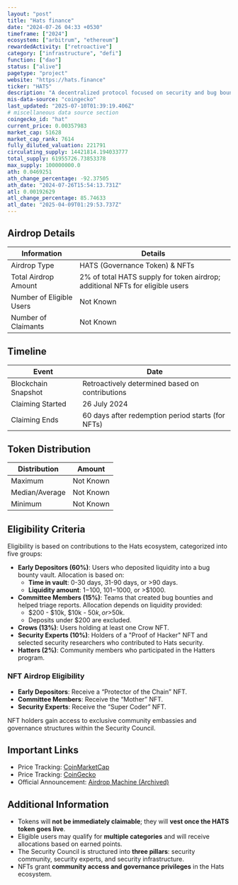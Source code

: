 ```yaml
---
layout: "post"
title: "Hats finance"
date: "2024-07-26 04:33 +0530"
timeframe: ["2024"]
ecosystem: ["arbitrum", "ethereum"]
rewardedActivity: ["retroactive"]
category: ["infrastructure", "defi"]
function: ["dao"]
status: ["alive"]
pagetype: "project"
website: "https://hats.finance"
ticker: "HATS"
description: "A decentralized protocol focused on security and bug bounty vaults to incentivize ethical hacking and secure Web3 infrastructure."
mis-data-source: "coingecko"
last_updated: "2025-07-10T01:39:19.406Z"
# miscellaneous data source section
coingecko_id: "hat"
current_price: 0.00357983
market_cap: 51628
market_cap_rank: 7614
fully_diluted_valuation: 221791
circulating_supply: 14421814.194033777
total_supply: 61955726.73853378
max_supply: 100000000.0
ath: 0.0469251
ath_change_percentage: -92.37505
ath_date: "2024-07-26T15:54:13.731Z"
atl: 0.00192629
atl_change_percentage: 85.74633
atl_date: "2025-04-09T01:29:53.737Z"
---
```


## Airdrop Details

| Information              | Details                                                                       |
| ------------------------ | ----------------------------------------------------------------------------- |
| Airdrop Type             | HATS (Governance Token) & NFTs                                                |
| Total Airdrop Amount     | 2% of total HATS supply for token airdrop; additional NFTs for eligible users |
| Number of Eligible Users | Not Known                                                                     |
| Number of Claimants      | Not Known                                                                     |

## Timeline

| Event               | Date                                              |
| ------------------- | ------------------------------------------------- |
| Blockchain Snapshot | Retroactively determined based on contributions   |
| Claiming Started    | 26 July 2024                                      |
| Claiming Ends       | 60 days after redemption period starts (for NFTs) |

## Token Distribution

| Distribution   | Amount    |
| -------------- | --------- |
| Maximum        | Not Known |
| Median/Average | Not Known |
| Minimum        | Not Known |

## Eligibility Criteria

Eligibility is based on contributions to the Hats ecosystem, categorized into five groups:

- **Early Depositors (60%)**: Users who deposited liquidity into a bug bounty vault. Allocation is based on:
  - **Time in vault**: 0-30 days, 31-90 days, or >90 days.
  - **Liquidity amount**: $1-$100, $101-$1000, or >$1000.
- **Committee Members (15%)**: Teams that created bug bounties and helped triage reports. Allocation depends on liquidity provided:
  - $200 - $10k, $10k - $50k, or >$50k.
  - Deposits under $200 are excluded.
- **Crows (13%)**: Users holding at least one Crow NFT.
- **Security Experts (10%)**: Holders of a "Proof of Hacker" NFT and selected security researchers who contributed to Hats security.
- **Hatters (2%)**: Community members who participated in the Hatters program.

### NFT Airdrop Eligibility

- **Early Depositors**: Receive a “Protector of the Chain” NFT.
- **Committee Members**: Receive the “Mother” NFT.
- **Security Experts**: Receive the “Super Coder” NFT.

NFT holders gain access to exclusive community embassies and governance structures within the Security Council.

## Important Links

- Price Tracking: [CoinMarketCap](https://coinmarketcap.com/currencies/hats-finance)
- Price Tracking: [CoinGecko](https://www.coingecko.com/en/coins/hats)
- Official Announcement: [Airdrop Machine (Archived)](https://web.archive.org/web/20220922140950/https://docs.hats.finance/general/airdrop-machine)

## Additional Information

- Tokens will **not be immediately claimable**; they will **vest once the HATS token goes live**.
- Eligible users may qualify for **multiple categories** and will receive allocations based on earned points.
- The Security Council is structured into **three pillars**: security community, security experts, and security infrastructure.
- NFTs grant **community access and governance privileges** in the Hats ecosystem.
